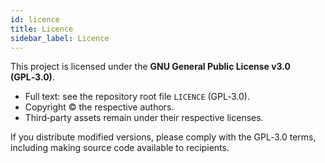```yaml
---
id: licence
title: Licence
sidebar_label: Licence
---
```


This project is licensed under the **GNU General Public License v3.0 (GPL‑3.0)**.

- Full text: see the repository root file `LICENCE` (GPL‑3.0).
- Copyright © the respective authors.
- Third‑party assets remain under their respective licenses.

If you distribute modified versions, please comply with the GPL‑3.0 terms,
including making source code available to recipients.

